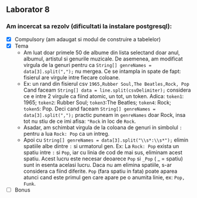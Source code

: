 ## Laborator 8

### Am incercat sa rezolv (dificultati la instalare postgresql):

* [x] Compulsory (am adaugat si modul de construire a tabelelor)
* [x] Tema  
  * Am luat doar primele 50 de albume din lista selectand doar anul, albumul, 
    artistul si genurile muzicale. De asemenea, am modificat virgula de la 
    genuri pentru ca `String[] genreNames = data[3].split(",");` nu
    mergea. Ce se intampla in spate de fapt: fisierul are virgule intre fiecare
    coloane. 
  * Ex: un rand din fisierul csv `1965,Rubber Soul,The Beatles,Rock, Pop`
  Cand faceam `String[] data = line.split(csvDelimiter);` considera 
  ce e intre 2 virgule ca fiind atomic, un tot, un token. Adica: `token1`: 1965;
  `token2`: Rubber Soul; `token3`:The Beatles; `token4`: Rock; \
  `token5`: Pop. Deci cand faceam `String[] genreNames = data[3].split(",");` practic puneam in `genreNames` doar Rock, insa
  tot nu stiu de ce imi afisa: `"Rock` in loc de `Rock`.
  * Asadar, am schimbat virgula de la coloana de genuri in simbolul `:` 
  pentru a lua `Rock: Pop` ca un intreg.
  * Apoi cu `String[] genreNames = data[3].split("\\s*:\\s*");` elimin
  spatiile albe dintre `:` si urmatorul gen. Ex: La `Rock: Pop` exista un 
  spatiu intre `:` si `Pop`, iar cu linia de cod de mai sus, eliminam acest 
  spatiu. Acest lucru este necesar deoarece `Pop` si `_Pop` ( _ = spatiu)
  sunt in esenta acelasi lucru. Daca nu am elimina spatiile, s-ar considera 
  ca fiind diferite. `Pop` (fara spatiu in fata) poate aparea atunci cand este
  primul gen care apare pe o anumita linie, ex: `Pop, Funk`.
* [ ] Bonus